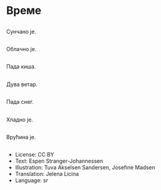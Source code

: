 # Време

##
Сунчано је.

##
Облачно је.

##
Пада киша.

##
Дува ветар.

##
Пада снег.

##
Хладно је.

##
Врућина је.

##
* License: CC BY
* Text: Espen Stranger-Johannessen
* Illustration: Tuva Akselsen Sandersen, Josefine Madsen
* Translation: Jelena Licina
* Language: sr
